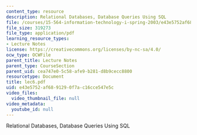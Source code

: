 ```yaml
---
content_type: resource
description: Relational Databases, Database Queries Using SQL
file: /courses/15-564-information-technology-i-spring-2003/e43e5752af6891290f7ac16cce547e5c_lec6.pdf
file_size: 319273
file_type: application/pdf
learning_resource_types:
- Lecture Notes
license: https://creativecommons.org/licenses/by-nc-sa/4.0/
ocw_type: OCWFile
parent_title: Lecture Notes
parent_type: CourseSection
parent_uid: cea747e0-5c58-afe9-b281-d8b9cecc8800
resourcetype: Document
title: lec6.pdf
uid: e43e5752-af68-9129-0f7a-c16cce547e5c
video_files:
  video_thumbnail_file: null
video_metadata:
  youtube_id: null
---
```

Relational Databases, Database Queries Using SQL
